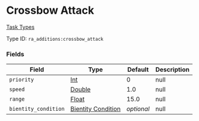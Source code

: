 # Crossbow Attack
[Task Types](../task_types_types.md)

Type ID: `ra_additions:crossbow_attack`
### Fields
Field | Type | Default | Description
------|------|---------|-------------
`priority` | [Int](../data_types/int.md) | 0 | null
`speed` | [Double](../data_types/double.md) | 1.0 | null
`range` | [Float](../data_types/float.md) | 15.0 | null
`bientity_condition` | [Bientity Condition](../bientity_condition_types.md) | _optional_ | null
